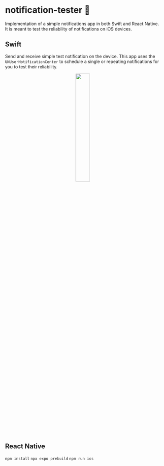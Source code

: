 # notification-tester 🔔

Implementation of a simple notifications app in both Swift and React Native. It is meant to test the reliability of notifications on iOS devices.

## Swift

Send and receive simple test notification on the device. This app uses the `UNUserNotificationCenter` to schedule a single or repeating notifications for you to test their reliability.

<p align="center">
  <img src="https://github.com/Kajatin/notification-tester/assets/33018844/76638b1e-3d54-4f2f-bf47-05192a801b62" width="30%">
</p>

## React Native

`npm install`
`npx expo prebuild`
`npm run ios`
